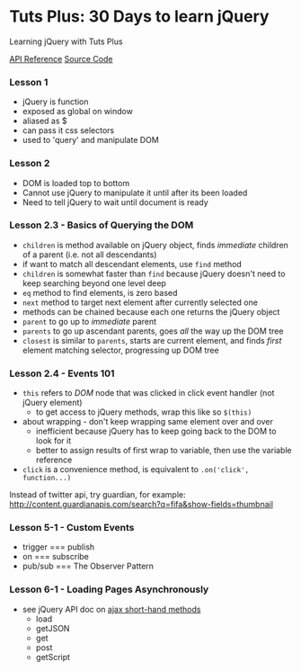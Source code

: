 # Tuts Plus: 30 Days to learn jQuery

Learning jQuery with Tuts Plus

[API Reference](http://api.jquery.com/)
[Source Code](http://code.jquery.com/jquery.js)

### Lesson 1
* jQuery is function
* exposed as global on window
* aliased as $
* can pass it css selectors
* used to 'query' and manipulate DOM

### Lesson 2
* DOM is loaded top to bottom
* Cannot use jQuery to manipulate it until after its been loaded
* Need to tell jQuery to wait until document is ready

### Lesson 2.3 - Basics of Querying the DOM
* `children` is method available on jQuery object, finds _immediate_ children of a parent (i.e. not all descendants)
* if want to match all descendant elements, use `find` method
* `children` is somewhat faster than `find` because jQuery doesn't need to keep searching beyond one level deep
* `eq` method to find elements, is zero based
* `next` method to target next element after currently selected one
* methods can be chained because each one returns the jQuery object
* `parent` to go up to _immediate_ parent
* `parents` to go up ascendant parents, goes _all_ the way up the DOM tree
* `closest` is similar to `parents`, starts are current element, and finds _first_ element matching selector, progressing up DOM tree

### Lesson 2.4 - Events 101
* `this` refers to _DOM_ node that was clicked in click event handler (not jQuery element)
  * to get access to jQuery methods, wrap this like so `$(this)`
* about wrapping - don't keep wrapping same element over and over
  * inefficient because jQuery has to keep going back to the DOM to look for it
  * better to assign results of first wrap to variable, then use the variable reference
* `click` is a convenience method, is equivalent to `.on('click', function...)`

Instead of twitter api, try guardian, for example:
http://content.guardianapis.com/search?q=fifa&show-fields=thumbnail

### Lesson 5-1 - Custom Events
* trigger === publish
* on === subscribe
* pub/sub === The Observer Pattern

### Lesson 6-1 - Loading Pages Asynchronously
* see jQuery API doc on [ajax short-hand methods](http://api.jquery.com/category/ajax/shorthand-methods/)
  * load
  * getJSON
  * get
  * post
  * getScript